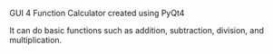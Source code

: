 GUI 4 Function Calculator created using PyQt4


It can do basic functions such as addition, subtraction, division, and multiplication.
